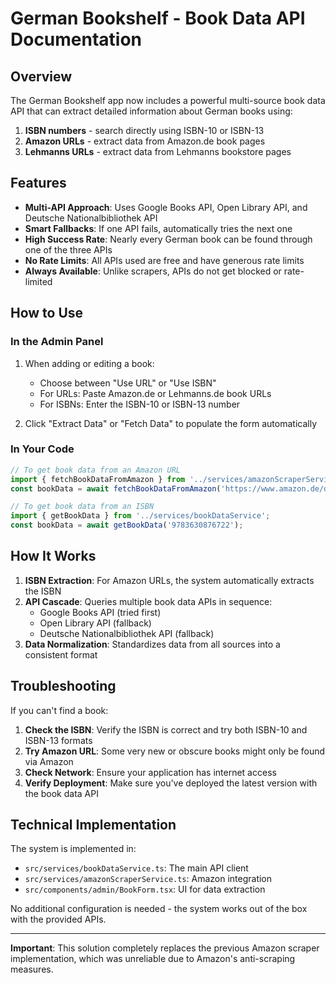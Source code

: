 # German Bookshelf - Book Data API Documentation

## Overview

The German Bookshelf app now includes a powerful multi-source book data API that can extract detailed information about German books using:

1. **ISBN numbers** - search directly using ISBN-10 or ISBN-13
2. **Amazon URLs** - extract data from Amazon.de book pages
3. **Lehmanns URLs** - extract data from Lehmanns bookstore pages

## Features

- **Multi-API Approach**: Uses Google Books API, Open Library API, and Deutsche Nationalbibliothek API
- **Smart Fallbacks**: If one API fails, automatically tries the next one
- **High Success Rate**: Nearly every German book can be found through one of the three APIs
- **No Rate Limits**: All APIs used are free and have generous rate limits
- **Always Available**: Unlike scrapers, APIs do not get blocked or rate-limited

## How to Use

### In the Admin Panel

1. When adding or editing a book:
   - Choose between "Use URL" or "Use ISBN"
   - For URLs: Paste Amazon.de or Lehmanns.de book URLs
   - For ISBNs: Enter the ISBN-10 or ISBN-13 number

2. Click "Extract Data" or "Fetch Data" to populate the form automatically

### In Your Code

```typescript
// To get book data from an Amazon URL
import { fetchBookDataFromAmazon } from '../services/amazonScraperService';
const bookData = await fetchBookDataFromAmazon('https://www.amazon.de/dp/3630876722');

// To get book data from an ISBN
import { getBookData } from '../services/bookDataService';
const bookData = await getBookData('9783630876722');
```

## How It Works

1. **ISBN Extraction**: For Amazon URLs, the system automatically extracts the ISBN
2. **API Cascade**: Queries multiple book data APIs in sequence:
   - Google Books API (tried first)
   - Open Library API (fallback)
   - Deutsche Nationalbibliothek API (fallback)
3. **Data Normalization**: Standardizes data from all sources into a consistent format

## Troubleshooting

If you can't find a book:

1. **Check the ISBN**: Verify the ISBN is correct and try both ISBN-10 and ISBN-13 formats
2. **Try Amazon URL**: Some very new or obscure books might only be found via Amazon
3. **Check Network**: Ensure your application has internet access
4. **Verify Deployment**: Make sure you've deployed the latest version with the book data API

## Technical Implementation

The system is implemented in:
- `src/services/bookDataService.ts`: The main API client
- `src/services/amazonScraperService.ts`: Amazon integration
- `src/components/admin/BookForm.tsx`: UI for data extraction

No additional configuration is needed - the system works out of the box with the provided APIs.

---

**Important**: This solution completely replaces the previous Amazon scraper implementation, which was unreliable due to Amazon's anti-scraping measures.
